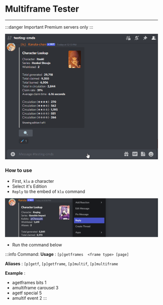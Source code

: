 # Multiframe Tester
----

:::danger Important
Premium servers only
:::

![Multiframe tester](/img/features/getframes.gif ':size=100%')

### How to use
- First, `klu` a character
- Select it's Edition
- `Reply` to the embed of `klu` command

![](/img/features/reply.png)

- Run the command below


:::info Command:
**Usage** : `[p]getframes  <frame type> [page]`

**Aliases** : `[p]getf`, `[p]getframe`, `[p]multif`, `[p]multiframe`

**Example**  :
- agetframes bits 1
- amultiframe  carousel 3
- agetf special 5
- amultif event 2
:::